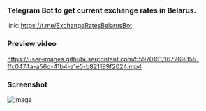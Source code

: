 ### Telegram Bot to get current exchange rates in Belarus.

link: https://t.me/ExchangeRatesBelarusBot

### Preview video
https://user-images.githubusercontent.com/55970161/167269855-ffc0474a-a56d-41b4-a1e5-b821199f2024.mp4

### Screenshot
![image](https://user-images.githubusercontent.com/55970161/167254865-4c3465ea-1c6c-4d33-914b-d159bfe7f0c6.png)

